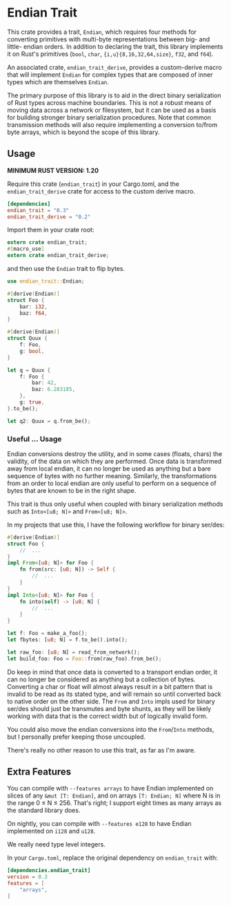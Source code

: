 # Endian Trait

This crate provides a trait, `Endian`, which requires four methods for
converting primitives with multi-byte representations between big- and little-
endian orders. In addition to declaring the trait, this library implements it on
Rust's primitives (`bool`, `char`, `{i,u}{8,16,32,64,size}`, `f32`, and `f64`).

An associated crate, `endian_trait_derive`, provides a custom-derive macro that
will implement `Endian` for complex types that are composed of inner types which
are themselves `Endian`.

The primary purpose of this library is to aid in the direct binary serialization
of Rust types across machine boundaries. This is not a robust means of moving
data across a network or filesystem, but it can be used as a basis for building
stronger binary serialization procedures. Note that common transmission methods
will also require implementing a conversion to/from byte arrays, which is beyond
the scope of this library.

## Usage

**MINIMUM RUST VERSION: 1.20**

Require this crate (`endian_trait`) in your Cargo.toml, and the
`endian_trait_derive` crate for access to the custom derive macro.

```toml
[dependencies]
endian_trait = "0.3"
endian_trait_derive = "0.2"
```

Import them in your crate root:

```rust
extern crate endian_trait;
#[macro_use]
extern crate endian_trait_derive;
```

and then use the `Endian` trait to flip bytes.

```rust
use endian_trait::Endian;

#[derive(Endian)]
struct Foo {
    bar: i32,
    baz: f64,
}

#[derive(Endian)]
struct Quux {
    f: Foo,
    g: bool,
}

let q = Quux {
    f: Foo {
        bar: 42,
        baz: 6.283185,
    },
    g: true,
}.to_be();

let q2: Quux = q.from_be();
```

### Useful ... Usage

Endian conversions destroy the utility, and in some cases (floats, chars) the
validity, of the data on which they are performed. Once data is transformed
away from local endian, it can no longer be used as anything but a bare sequence
of bytes with no further meaning. Similarly, the transformations from an order
to local endian are only useful to perform on a sequence of bytes that are known
to be in the right shape.

This trait is thus only useful when coupled with binary serialization methods
such as `Into<[u8; N]>` and `From<[u8; N]>`.

In my projects that use this, I have the following workflow for binary ser/des:

```rust
#[derive(Endian)]
struct Foo {
    //  ...
}
impl From<[u8; N]> for Foo {
    fn from(src: [u8; N]) -> Self {
        //  ...
    }
}
impl Into<[u8; N]> for Foo {
    fn into(self) -> [u8; N] {
        //  ...
    }
}

let f: Foo = make_a_foo();
let fbytes: [u8; N] = f.to_be().into();

let raw_foo: [u8; N] = read_from_network();
let build_foo: Foo = Foo::from(raw_foo).from_be();
```

Do keep in mind that once data is converted to a transport endian order, it can
no longer be considered as anything but a collection of bytes. Converting a char
or float will almost always result in a bit pattern that is invalid to be read
as its stated type, and will remain so until converted back to native order on
the other side. The `From` and `Into` impls used for binary ser/des should just
be transmutes and byte shunts, as they will be likely working with data that is
the correct width but of logically invalid form.

You could also move the endian conversions into the `From`/`Into` methods, but I
personally prefer keeping those uncoupled.

There's really no other reason to use this trait, as far as I'm aware.

## Extra Features

You can compile with `--features arrays` to have Endian implemented on slices of
any `&mut [T: Endian]`, and on arrays `[T: Endian; N]` where N is in the
range 0 ≤ N ≤ 256. That's right; I support eight times as many arrays as the
standard library does.

On nightly, you can compile with `--features e128` to have Endian implemented on
`i128` and `u128`.

We really need type level integers.

In your `Cargo.toml`, replace the original dependency on `endian_trait` with:

```toml
[dependencies.endian_trait]
version = 0.3
features = [
    "arrays",
]
```
